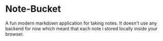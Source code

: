 # Note-Bucket

A fun modern markdown application for taking notes. It doesn't use any backend for now which meant that each note i stored locally inside your browser.
